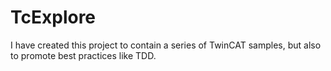# TcExplore
I have created this project to contain a series of TwinCAT samples, but also to promote best practices like TDD.
